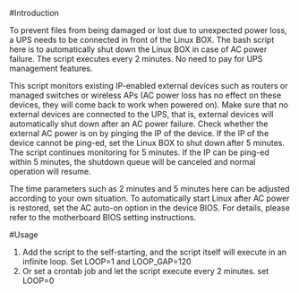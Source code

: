 #Introduction

To prevent files from being damaged or lost due to unexpected power loss, a UPS needs to be connected in front of the Linux BOX. The bash script here is to automatically shut down the Linux BOX in case of AC power failure. The script executes every 2 minutes. No need to pay for UPS management features.

This script monitors existing IP-enabled external devices such as routers or managed switches or wireless APs (AC power loss has no effect on these devices, they will come back to work when powered on). Make sure that no external devices are connected to the UPS, that is, external devices will automatically shut down after an AC power failure. Check whether the external AC power is on by pinging the IP of the device. If the IP of the device cannot be ping-ed, set the Linux BOX to shut down after 5 minutes. The script continues monitoring for 5 minutes. If the IP can be ping-ed within 5 minutes, the shutdown queue will be canceled and normal operation will resume.

The time parameters such as 2 minutes and 5 minutes here can be adjusted according to your own situation.
To automatically start Linux after AC power is restored, set the AC auto-on option in the device BIOS. For details, please refer to the motherboard BIOS setting instructions.

#Usage
1. Add the script to the self-starting, and the script itself will execute in an infinite loop. Set LOOP=1 and LOOP_GAP=120
2. Or set a crontab job and let the script execute every 2 minutes. set LOOP=0
